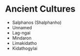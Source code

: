 # Ancient Cultures

* Salphanos (Shalphanho)
* Unnamed
* Lag-ngai
* Mindaron
* Limakidatho
* Kidathogylai